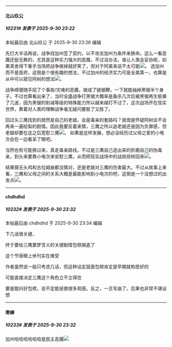 ﻿
*****

####  北山玖公  
##### 10231#       发表于 2025-9-30 23:22

 本帖最后由 北山玖公 于 2025-9-30 23:26 编辑 

先打大半话再说，战争找加州签了契约，以不攻击加州为条件来换命。这么一看恶魔还挺无赖的，尤其是这种实力强大的恶魔，不过没办法，谁让人类会妥协呢，如果真舍得下重手当场把战争做掉就好笑了，但对于阿美来说不太可能<img src="https://static.stage1st.com/image/smiley/face2017/065.png" referrerpolicy="no-referrer">。
选加州而不是首府，这倒是个很有趣的想法，不过加州的经济实力可是全美第一，也算是从中可以窥见阿树的想法<img src="https://static.stage1st.com/image/smiley/face2017/037.png" referrerpolicy="no-referrer">。

战争顺便随手招了个事故/灾难的恶魔，做成了链锯鞭，一下就能抽掉黑锯半个身子。不过也算看出来了，当时全盛战争打黑锯大概率是轰杀几次后被黑锯再生偷袭了几波，因为黑锯的削减等级的特殊能力所以越来越打不过了。这次战场开在现实世界，靠着对人类的理解战争毫无疑问要胜了又胜了。

回过头三鹰找到的居然是自己的老娘，会是毒亲的套路吗？我很是怀疑阿树会不会再来一遍绘梨的剧情。因此我要反着来猜，三鹰之所以追老娘还是因为负罪感，但老娘却要在这之后宽慰三鹰<img src="https://static.stage1st.com/image/smiley/face2017/035.png" referrerpolicy="no-referrer">。
如果是这样发展，想必没经历过父母之爱的小电次会在一边看呆了眼吧。

当然也有可能换过来，真走毒亲路线，不过是三鹰自己造出来的折磨自己的伪毒亲，到头来要靠小电次来安慰三鹰，从而把现实战场中的战局扭转回来<img src="https://static.stage1st.com/image/smiley/face2017/026.png" referrerpolicy="no-referrer">。

结果猜无头鸡和古拉姆崩都没猜对，还是老娘对三鹰的伤害最大。不过从故事上来看，三鹰和父母之间的关系大概是最能影响到小电次的吧，这倒是一个没想过的出发点<img src="https://static.stage1st.com/image/smiley/face2017/019.png" referrerpolicy="no-referrer">。


*****

####  chdhdhd  
##### 10232#       发表于 2025-9-30 23:32

 本帖最后由 chdhdhd 于 2025-9-30 23:34 编辑 

下几话很关键，

终于要给三鹰噩梦含义的关键剧情包袱揭底了

这个节骨眼上休刊实在难受

作者虽然说一般只考虑几话，但这种设定层面包袱肯定是早期就构思好的

可能直接决定三鹰这个角色立不立得住

要是能抖好包袱，说不定能拯救很多观感。反之，一旦写崩了，后果也非常不堪设想

*****

####  寒蝉  
##### 10233#       发表于 2025-9-30 23:32

加州哈哈哈哈哈哈是民主恶魔<img src="https://static.stage1st.com/image/smiley/face2017/066.png" referrerpolicy="no-referrer">

